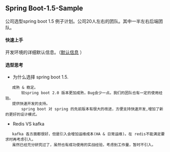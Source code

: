 ## Spring Boot-1.5-Sample
公司选型spring boot 1.5 例子计划。公司20人左右的团队。其中一半左右后端团队。

#### 快速上手
  开发环境的详细默认信息。（[默认信息](default_dev_env.md) ）

#### 选型思考
* 为什么选择 spring boot 1.5.
```
   成熟 & 稳定。
       较spring boot 2.0 版本更加成熟，Bug会少一点。我们的团队也有一定的使用经验。
   提供快速开发的支持。
       spring boot 对 spring 的先前版本有很大的改进，方便支持快速开发,增加了新的更好的设计模式。
```   
* Redis VS kafka
```
   kafka 各方面都很好，但是引入会增加运维成本(HA & 日常运维)。在 redis不能满足要求时再考虑引入。
   虽然已经充分研究过了，虽然也有成功使用的实战经验，考虑到工作量，暂时不引入。
```
